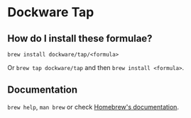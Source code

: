 # Dockware Tap

## How do I install these formulae?

`brew install dockware/tap/<formula>`

Or `brew tap dockware/tap` and then `brew install <formula>`.

## Documentation

`brew help`, `man brew` or check [Homebrew's documentation](https://docs.brew.sh).
